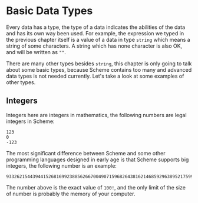 Basic Data Types
================

Every data has a type, the type of a data indicates the abilities 
of the data and has its own way been used. For example, the expression
we typed in the previous chapter itself is a value of a data in type `string` which means a string of some characters. 
A string which has none character is also OK, and 
will be written as `""`.

There are many other types besides `string`, this
chapter is only going to talk about some basic types, because
Scheme contains too many and advanced data types is not needed currently.
Let's take a look at some examples of other types.


Integers
--------

Integers here are integers in mathematics, 
the following numbers are legal integers in Scheme:
```
123
0
-123
```

The most significant difference between Scheme and 
some other programming languages designed in early age 
is that Scheme supports big integers, the following number is an example:
```
93326215443944152681699238856266700490715968264381621468592963895217599993229915608941463976156518286253697920827223758251185210916864000000000000000000000000
```

The number above is the exact value of `100!`, and 
the only limit of the size of number is 
probably the memory of your computer.


